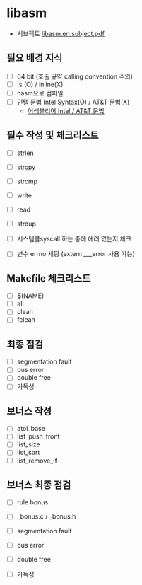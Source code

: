 # libasm


- 서브젝트 [libasm.en.subject.pdf](https://github.com/yeosong1/yeosong1.github.io/files/5485720/en.subject.2.pdf)

## 필요 배경 지식

- [ ] 64 bit (호출 규약 calling convention 주의)
- [ ] .s (O) / inline(X)
- [ ] nasm으로 컴파일
- [ ] 인텔 문법 Intel Syntax(O) / AT&T 문법(X)
  - [어셈블리어 Intel / AT&T 문법](./asm_syntax.md)

## 필수 작성 및 체크리스트

- [ ] strlen
- [ ] strcpy
- [ ] strcmp
- [ ] write
- [ ] read
- [ ] strdup

- [ ] 시스템콜syscall 하는 중에 에러 있는지 체크
- [ ] 변수 errno 세팅 (extern ___error 사용 가능)

## Makefile 체크리스트

- [ ] $(NAME)
- [ ] all
- [ ] clean
- [ ] fclean

## 최종 점검

- [ ] segmentation fault
- [ ] bus error
- [ ] double free
- [ ] 가독성

## 보너스 작성

- [ ] atoi_base
- [ ] list_push_front
- [ ] list_size
- [ ] list_sort
- [ ] list_remove_if

## 보너스 최종 점검

- [ ] rule bonus
- [ ] _bonus.c / _bonus.h
- [ ] segmentation fault
- [ ] bus error
- [ ] double free
- [ ] 가독성



